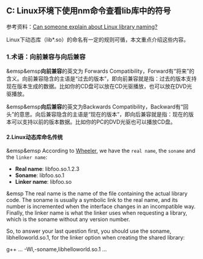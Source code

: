 ## C: Linux环境下使用nm命令查看lib库中的符号

参考资料：[Can someone explain about Linux library naming?](https://stackoverflow.com/questions/663209/can-someone-explain-about-linux-library-naming)

Linux下动态库（lib*.so）的命名有一定的规则可循，本文重点介绍这些内容。

### 1.术语：向前兼容与向后兼容

&emsp&emsp**向前兼容**的英文为 Forwards Compatibility，Forward有“将来”的含义。向前兼容隐含的主语是“过去的版本”，即向前兼容就是指：过去的版本支持现在版本生成的数据。比如你的CD盘可以放在CD光驱播放，也可以放在DVD光驱播放。

&emsp&emsp**向后兼容**的英文为Backwards Compatibility，Backward有“回头”的意思。向后兼容隐含的主语是“现在的版本”，即向后兼容就是指：现在的版本可以支持以前的版本数据。比如你的PC的DVD光驱也可以播放CD盘。
 
#### 2.Linux动态库命名传统

&emsp&emsp According to [Wheeler](http://tldp.org/HOWTO/Program-Library-HOWTO/shared-libraries.html), we have the `real name`, the `soname` and the `linker name`:

* **Real name**:   libfoo.so.1.2.3
* **Soname**:      libfoo.so.1
* **Linker name**: libfoo.so

&emsp  The real name is the name of the file containing the actual library code. The soname is usually a symbolic link to the real name, and its number is incremented when the interface changes in an incompatible way. Finally, the linker name is what the linker uses when requesting a library, which is the soname without any version number.

So, to answer your last question first, you should use the soname, libhelloworld.so.1, for the linker option when creating the shared library:

g++ ... -Wl,-soname,libhelloworld.so.1 ...


